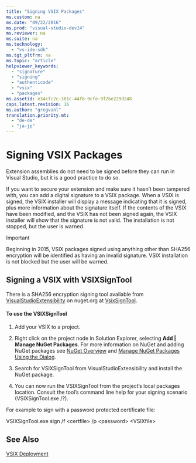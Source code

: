 ```yaml
---
title: "Signing VSIX Packages"
ms.custom: na
ms.date: "09/22/2016"
ms.prod: "visual-studio-dev14"
ms.reviewer: na
ms.suite: na
ms.technology: 
  - "vs-ide-sdk"
ms.tgt_pltfrm: na
ms.topic: "article"
helpviewer_keywords: 
  - "signature"
  - "signing"
  - "authenticode"
  - "vsix"
  - "packages"
ms.assetid: e34cfc2c-361c-44f8-9cfe-9f2be229d248
caps.latest.revision: 16
ms.author: "gregvanl"
translation.priority.mt: 
  - "de-de"
  - "ja-jp"
---
```

# Signing VSIX Packages
Extension assemblies do not need to be signed before they can run in Visual Studio, but it is a good practice to do so.  
  
 If you want to secure your extension and make sure it hasn’t been tampered with, you can add a digital signature to a VSIX package. When a VSIX is signed, the VSIX installer will display a message indicating that it is signed, plus more information about the signature itself. If the contents of the VSIX have been modified, and the VSIX has not been signed again, the VSIX installer will show that the signature is not valid. The installation is not stopped, but the user is warned.  
  
> [!IMPORTANT]
>  Beginning in 2015, VSIX packages signed using anything other than SHA256 encryption will be identified as having an invalid signature. VSIX installation is not blocked but the user will be warned.  
  
## Signing a VSIX with VSIXSignTool  
 There is a SHA256 encryption signing tool available from [VisualStudioExtensibility](http://www.nuget.org/profiles/VisualStudioExtensibility) on nuget.org at [VsixSignTool](http://www.nuget.org/packages/Microsoft.VSSDK.Vsixsigntool).  
  
#### To use the VSIXSignTool  
  
1.  Add your VSIX to a project.  
  
2.  Right click on the project node in Solution Explorer, selecting **Add &#124; Manage NuGet Packages**.  For more information on NuGet and adding NuGet packages see [NuGet Overview](http://docs.nuget.org/) and [Manage NuGet Packages Using the Dialog](http://docs.nuget.org/Consume/Package-Manager-Dialog).  
  
3.  Search for VSIXSignTool from VisualStudioExtensibility and install the NuGet package.  
  
4.  You can now run the VSIXSignTool from the project’s local packages location. Consult the tool’s command line help for your signing scenario (VSIXSignTool.exe /?).  
  
 For example to sign with a password protected certificate file:  
  
 VSIXSignTool.exe sign /f <certfile\> /p <password\> <VSIXfile\>  
  
## See Also  
 [VSIX Deployment](../VS_csharp/shipping-visual-studio-extensions.md)